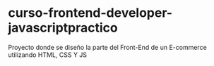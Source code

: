 # curso-frontend-developer-javascriptpractico
Proyecto donde se diseño la parte del Front-End de un E-commerce utilizando HTML, CSS Y JS
